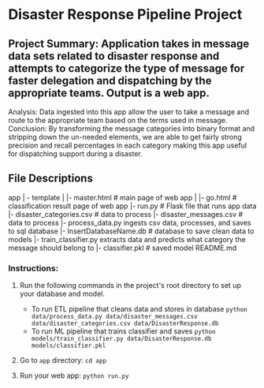 # Disaster Response Pipeline Project

## Project Summary: Application takes in message data sets related to disaster response and attempts to categorize the type of message for faster delegation and dispatching by the appropriate teams. Output is a web app.
Analysis: Data ingested into this app allow the user to take a message and route to the appropriate team based on the terms used in message.
Conclusion: By transforming the message categories into binary format and stripping down the un-needed elements, we are able to get fairly strong precision and recall percentages in each category making this app useful for dispatching support during a disaster.

## File Descriptions
app
| - template
| |- master.html # main page of web app
| |- go.html # classification result page of web app
|- run.py # Flask file that runs app
data
|- disaster_categories.csv # data to process
|- disaster_messages.csv # data to process
|- process_data.py ingests csv data, processes, and saves to sql database
|- InsertDatabaseName.db # database to save clean data to
models
|- train_classifier.py extracts data and predicts what category the message should belong to
|- classifier.pkl # saved model
README.md

### Instructions:
1. Run the following commands in the project's root directory to set up your database and model.

    - To run ETL pipeline that cleans data and stores in database
        `python data/process_data.py data/disaster_messages.csv data/disaster_categories.csv data/DisasterResponse.db`
    - To run ML pipeline that trains classifier and saves
        `python models/train_classifier.py data/DisasterResponse.db models/classifier.pkl`

2. Go to `app` directory: `cd app`

3. Run your web app: `python run.py`
